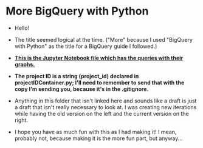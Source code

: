 # More BigQuery with Python

- Hello!

- The title seemed logical at the time. ("More" because I used "BigQuery with Python" as the title for a BigQuery guide I followed.)

- **[This is the Jupyter Notebook file which has the queries with their graphs.](https://github.com/Coletterbox/More-BigQuery-with-Python/blob/main/dashboardDraft1.ipynb)**

- **The project ID is a string (project_id) declared in projectIDContainer.py; I'll need to remember to send that with the copy I'm sending you, because it's in the .gitignore.**

- Anything in this folder that isn't linked here and sounds like a draft is just a draft that isn't really necessary to look at. I was creating new iterations while having the old version on the left and the current version on the right.

- I hope you have as much fun with this as I had making it! I mean, probably not, because making it is the more fun part, but anyway...
